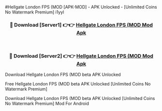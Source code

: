 #Hellgate London FPS (MOD [APK-MOD] - APK Unlocked - [Unlimited Coins No Watermark Premium] i1yyl



<div align="center">

<h3>🔴 Download [Server1] 👉👉 <a href="https://momento.my/?title=Hellgate_London_FPS_(MOD">Hellgate London FPS (MOD Mod Apk</a></h3><br>

<h3>🔴 Download [Server2] 👉👉 <a href="https://momento.my/?title=Hellgate_London_FPS_(MOD">Hellgate London FPS (MOD Mod Apk</a></h3>
</div>



Download Hellgate London FPS (MOD beta APK Unlocked

Free Hellgate London FPS (MOD beta APK Unlocked [Unlimited Coins No Watermark Premium]

Download Hellgate London FPS (MOD beta APK Unlocked [Unlimited Coins No Watermark Premium] Mod For Android
